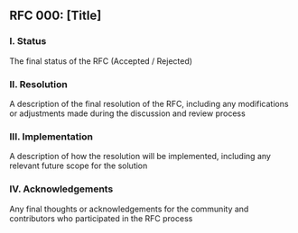 ## RFC 000: [Title]

### I. Status
The final status of the RFC (Accepted / Rejected)

### II. Resolution
A description of the final resolution of the RFC, including any modifications or adjustments made during the discussion and review process

### III. Implementation
A description of how the resolution will be implemented, including any relevant future scope for the solution

### IV. Acknowledgements
Any final thoughts or acknowledgements for the community and contributors who participated in the RFC process